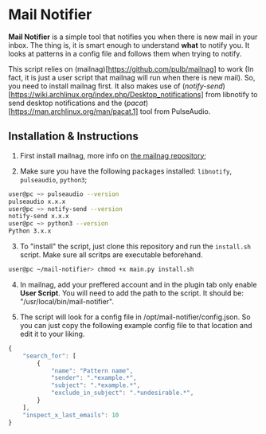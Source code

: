 # Mail Notifier

**Mail Notifier** is a simple tool that notifies you when there is new mail in your inbox. 
The thing is, it is smart enough to understand **what** to notify you. It looks at patterns 
in a config file and follows them when trying to notify.

This script relies on (mailnag)[https://github.com/pulb/mailnag] to work (In fact, it is just a
user script that mailnag will run when there is new mail). So, you need to install mailnag first. It also
makes use of (_notify-send_)[https://wiki.archlinux.org/index.php/Desktop_notifications] from libnotify 
to send desktop notifications and the (_pacat_)[https://man.archlinux.org/man/pacat.1] tool from PulseAudio.

## Installation & Instructions

1. First install mailnag, more info on [the mailnag repository](https://github.com/pulb/mailnag/);

2. Make sure you have the following packages installed: `libnotify`, `pulseaudio`, `python3`;

```bash
user@pc ~> pulseaudio --version
pulseaudio x.x.x
user@pc ~> notify-send --version
notify-send x.x.x
user@pc ~> python3 --version
Python 3.x.x
```

3. To "install" the script, just clone this repository and run the `install.sh` script. Make
sure all scritps are executable beforehand.

```bash
user@pc ~/mail-notifier> chmod +x main.py install.sh
```

4. In mailnag, add your preffered account and in the plugin tab only enable **User Script**. You
will need to add the path to the script. It should be: "/usr/local/bin/mail-notifier".

5. The script will look for a config file in /opt/mail-notifier/config.json. So you can 
just copy the following example config file to that location and edit it to your liking.

```js
{
    "search_for": [
        {
            "name": "Pattern name",
            "sender": ".*example.*",
            "subject": ".*example.*",
            "exclude_in_subject": ".*undesirable.*",
        }
    ],
    "inspect_x_last_emails": 10
}
```
